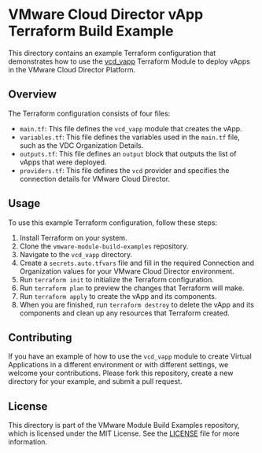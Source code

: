 # VMware Cloud Director vApp Terraform Build Example

This directory contains an example Terraform configuration that demonstrates how to use the [vcd_vapp](https://github.com/global-vmware/vcd_vapp) Terraform Module to deploy vApps in the VMware Cloud Director Platform.

## Overview

The Terraform configuration consists of four files:

- `main.tf`: This file defines the `vcd_vapp` module that creates the vApp.
- `variables.tf`: This file defines the variables used in the `main.tf` file, such as the VDC Organization Details.
- `outputs.tf`: This file defines an `output` block that outputs the list of vApps that were deployed.
- `providers.tf`: This file defines the `vcd` provider and specifies the connection details for VMware Cloud Director.

## Usage

To use this example Terraform configuration, follow these steps:

1. Install Terraform on your system.
2. Clone the `vmware-module-build-examples` repository.
3. Navigate to the `vcd_vapp` directory.
4. Create a `secrets.auto.tfvars` file and fill in the required Connection and Organization values for your VMware Cloud Director environment.
5. Run `terraform init` to initialize the Terraform configuration.
6. Run `terraform plan` to preview the changes that Terraform will make.
7. Run `terraform apply` to create the vApp and its components.
8. When you are finished, run `terraform destroy` to delete the vApp and its components and clean up any resources that Terraform created.

## Contributing

If you have an example of how to use the `vcd_vapp` module to create Virtual Applications in a different environment or with different settings, we welcome your contributions. Please fork this repository, create a new directory for your example, and submit a pull request.

## License

This directory is part of the VMware Module Build Examples repository, which is licensed under the MIT License. See the [LICENSE](../LICENSE) file for more information.

